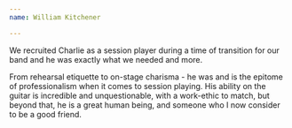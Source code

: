 ```yaml
---
name: William Kitchener

---
```


We recruited Charlie as a session player during a time of transition for our band and he was exactly what we needed and more.

From rehearsal etiquette to on-stage charisma - he was and is the epitome of professionalism when it comes to session playing. His ability on the guitar is incredible and unquestionable, with a work-ethic to match, but beyond that, he is a great human being, and someone who I now consider to be a good friend.
